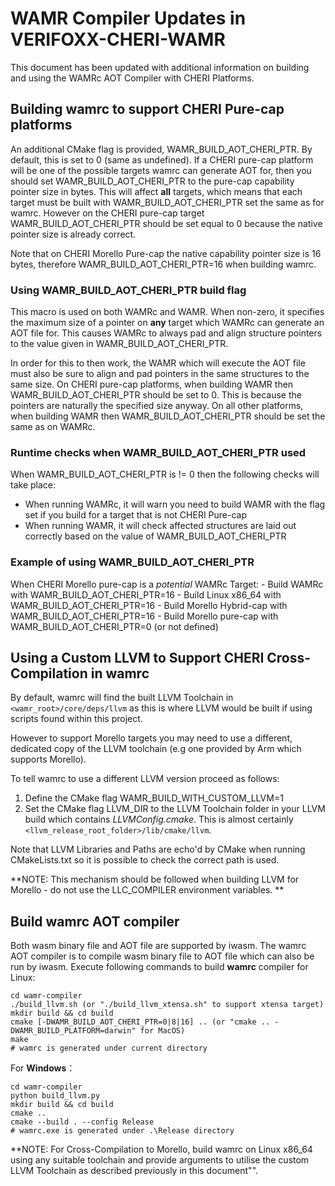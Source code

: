 WAMR Compiler Updates in VERIFOXX-CHERI-WAMR
============================================
This document has been updated with additional information on building and using the WAMRc AOT Compiler with CHERI Platforms.

## Building wamrc to support CHERI Pure-cap platforms
An additional CMake flag is provided, WAMR_BUILD_AOT_CHERI_PTR.  By default, this is set to 0 (same as undefined).
If a CHERI pure-cap platform will be one of the possible targets wamrc can generate AOT for, then you should set WAMR_BUILD_AOT_CHERI_PTR to the pure-cap capability pointer size in bytes.
This will affect **all** targets, which means that each target must be built with WAMR_BUILD_AOT_CHERI_PTR set the same as for wamrc.
However on the CHERI pure-cap target WAMR_BUILD_AOT_CHERI_PTR should be set equal to 0 because the native pointer size is already correct.

Note that on CHERI Morello Pure-cap the native capability pointer size is 16 bytes, therefore WAMR_BUILD_AOT_CHERI_PTR=16 when building wamrc.

### Using WAMR_BUILD_AOT_CHERI_PTR build flag
This macro is used on both WAMRc and WAMR.
When non-zero, it specifies the maximum size of a pointer on **any** target which WAMRc can generate an AOT file for.  This causes WAMRc to always pad and align structure pointers to the value given in WAMR_BUILD_AOT_CHERI_PTR.

In order for this to then work, the WAMR which will execute the AOT file must also be sure to align and pad pointers in the same structures to the same size.
On CHERI pure-cap platforms, when building WAMR then WAMR_BUILD_AOT_CHERI_PTR should be set to 0.  This is because the pointers are naturally the specified size anyway.
On all other platforms, when building WAMR then WAMR_BUILD_AOT_CHERI_PTR should be set the same as on WAMRc.

### Runtime checks when WAMR_BUILD_AOT_CHERI_PTR used
When WAMR_BUILD_AOT_CHERI_PTR is != 0 then the following checks will take place:
- When running WAMRc, it will warn you need to build WAMR with the flag set if you build for a target that is not CHERI Pure-cap
- When running WAMR, it will check affected structures are laid out correctly based on the value of WAMR_BUILD_AOT_CHERI_PTR

### Example of using WAMR_BUILD_AOT_CHERI_PTR
When CHERI Morello pure-cap is a *potential* WAMRc Target:
	- Build WAMRc with WAMR_BUILD_AOT_CHERI_PTR=16
	- Build Linux x86_64 with WAMR_BUILD_AOT_CHERI_PTR=16
	- Build Morello Hybrid-cap with WAMR_BUILD_AOT_CHERI_PTR=16
	- Build Morello pure-cap with WAMR_BUILD_AOT_CHERI_PTR=0 (or not defined)

## Using a Custom LLVM to Support CHERI Cross-Compilation in wamrc
By default, wamrc will find the built LLVM Toolchain in `<wamr_root>/core/deps/llvm` as this is where LLVM would be built if using scripts found within this project.

However to support Morello targets you may need to use a different, dedicated copy of the LLVM toolchain (e.g one provided by Arm which supports Morello).

To tell wamrc to use a different LLVM version proceed as follows:
1. Define the CMake flag WAMR_BUILD_WITH_CUSTOM_LLVM=1
2. Set the CMake flag LLVM_DIR to the LLVM Toolchain folder in your LLVM build which contains *LLVMConfig.cmake*.  This is almost certainly `<llvm_release_root_folder>/lib/cmake/llvm`.

Note that LLVM Libraries and Paths are echo'd by CMake when running CMakeLists.txt so it is possible to check the correct path is used.

**NOTE: This mechanism should be followed when building LLVM for Morello - do not use the LLC_COMPILER environment variables. **


## Build wamrc AOT compiler

Both wasm binary file and AOT file are supported by iwasm. The wamrc AOT compiler is to compile wasm binary file to AOT file which can also be run by iwasm. Execute following commands to build **wamrc** compiler for Linux:

```shell
cd wamr-compiler
./build_llvm.sh (or "./build_llvm_xtensa.sh" to support xtensa target)
mkdir build && cd build
cmake [-DWAMR_BUILD_AOT_CHERI_PTR=0|8|16] .. (or "cmake .. -DWAMR_BUILD_PLATFORM=darwin" for MacOS)
make
# wamrc is generated under current directory
```

For **Windows**：
```shell
cd wamr-compiler
python build_llvm.py
mkdir build && cd build
cmake ..
cmake --build . --config Release
# wamrc.exe is generated under .\Release directory
```

**NOTE: For Cross-Compilation to Morello, build wamrc on Linux x86_64 using any suitable toolchain and provide arguments to utilise the custom LLVM Toolchain as described previously in this document"".
